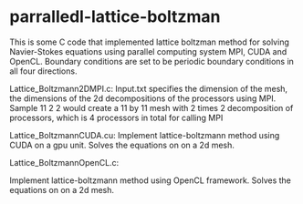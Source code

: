 # parralledl-lattice-boltzman

This is some  C code that implemented lattice boltzman method for solving Navier-Stokes equations using parallel computing system MPI, CUDA and OpenCL. Boundary conditions are set to be periodic boundary conditions in all four directions.

Lattice_Boltzmann2DMPI.c:
Input.txt specifies the dimension of the mesh, the dimensions of the 2d decompositions of the processors using MPI.
Sample 11 2 2 
would create a 11 by 11 mesh with 2 times 2 decomposition of processors, which is 4 processors in total for calling MPI

Lattice_BoltzmannCUDA.cu:
Implement lattice-boltzmann method  using CUDA on a gpu unit. Solves the equations on on a 2d mesh.

Lattice_BoltzmannOpenCL.c:

Implement lattice-boltzmann method  using OpenCL framework. Solves the equations on on a 2d mesh.
